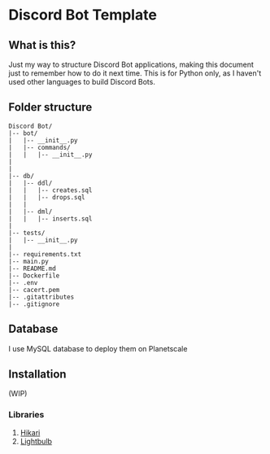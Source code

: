 # Discord Bot Template


## What is this?

Just my way to structure Discord Bot applications, making this document just to remember how to do it next time.
This is for Python only, as I haven't used other languages to build Discord Bots.

## Folder structure

```
Discord Bot/
|-- bot/
|   |-- __init__.py
|   |-- commands/
|   |   |-- __init__.py
|
|
|-- db/
|   |-- ddl/
|   |   |-- creates.sql
|   |   |-- drops.sql
|   |   
|   |-- dml/
|   |   |-- inserts.sql
|
|-- tests/
|   |-- __init__.py
|
|-- requirements.txt
|-- main.py
|-- README.md
|-- Dockerfile
|-- .env
|-- cacert.pem
|-- .gitattributes
|-- .gitignore
```

## Database
I use MySQL database to deploy them on Planetscale

## Installation
(WIP)

### Libraries
1. [Hikari](https://github.com/hikari-py/hikari)
2. [Lightbulb](https://github.com/tandemdude/hikari-lightbulb)
